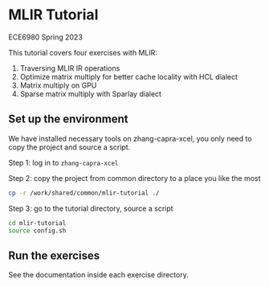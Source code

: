 # MLIR Tutorial

ECE6980 Spring 2023

This tutorial covers four exercises with MLIR:
1. Traversing MLIR IR operations
2. Optimize matrix multiply for better cache locality with HCL dialect
3. Matrix multiply on GPU
4. Sparse matrix multiply with Sparlay dialect

## Set up the environment
We have installed necessary tools on zhang-capra-xcel, you only need to copy the project and source a script.

Step 1: log in to `zhang-capra-xcel`

Step 2: copy the project from common directory to a place you like the most
```sh
cp -r /work/shared/common/mlir-tutorial ./
```

Step 3: go to the tutorial directory, source a script
```sh
cd mlir-tutorial
source config.sh
```

## Run the exercises

See the documentation inside each exercise directory.